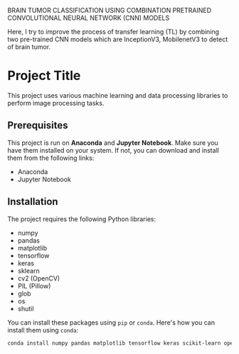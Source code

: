 BRAIN TUMOR CLASSIFICATION USING COMBINATION PRETRAINED CONVOLUTIONAL NEURAL NETWORK (CNN) MODELS

Here, I try to improve the process of transfer learning (TL) by combining two pre-trained CNN models which are InceptionV3, MobilenetV3 to detect of brain tumor.
# Project Title

This project uses various machine learning and data processing libraries to perform image processing tasks.

## Prerequisites

This project is run on **Anaconda** and **Jupyter Notebook**. Make sure you have them installed on your system. If not, you can download and install them from the following links:

- Anaconda
- Jupyter Notebook

## Installation

The project requires the following Python libraries:

- numpy
- pandas
- matplotlib
- tensorflow
- keras
- sklearn
- cv2 (OpenCV)
- PIL (Pillow)
- glob
- os
- shutil

You can install these packages using `pip` or `conda`. Here's how you can install them using `conda`:

```bash
conda install numpy pandas matplotlib tensorflow keras scikit-learn opencv pillow
